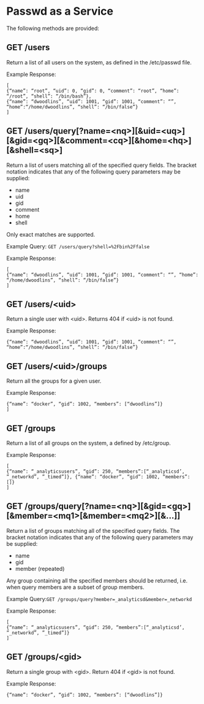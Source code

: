 # Passwd as a Service

The following methods are provided:

## GET /users

Return a list of all users on the system, as defined in the /etc/passwd file.

Example Response:
```
[
{“name”: “root”, “uid”: 0, “gid”: 0, “comment”: “root”, “home”: “/root”, “shell”: “/bin/bash”},
{“name”: “dwoodlins”, “uid”: 1001, “gid”: 1001, “comment”: “”, “home”:“/home/dwoodlins”, “shell”: “/bin/false”}
]
```
## GET /users/query[?name=\<nq\>][&uid=\<uq\>][&gid=\<gq\>][&comment=\<cq\>][&home=\<hq\>][&shell=\<sq\>]

Return a list of users matching all of the specified query fields. The bracket notation indicates that any of the
following query parameters may be supplied:

- name
- uid
- gid
- comment
- home
- shell

Only exact matches are supported.

Example Query: ​`GET /users/query?shell=%2Fbin%2Ffalse`

Example Response:
```
[
{“name”: “dwoodlins”, “uid”: 1001, “gid”: 1001, “comment”: “”, “home”:
“/home/dwoodlins”, “shell”: “/bin/false”}
]
```
## GET /users/\<uid\>

Return a single user with \<uid\>. Returns 404 if \<uid\> is not found.

Example Response:
```
{“name”: “dwoodlins”, “uid”: 1001, “gid”: 1001, “comment”: “”, “home”:“/home/dwoodlins”, “shell”: “/bin/false”}
```
## GET /users/\<uid\>/groups

Return all the groups for a given user.

Example Response:
```[
{“name”: “docker”, “gid”: 1002, “members”: [“dwoodlins”]}
]
```
## GET /groups

Return a list of all groups on the system, a defined by /etc/group.

Example Response:
```
[
{“name”: “_analyticsusers”, “gid”: 250, “members”:[“_analyticsd’, ”_networkd”, ”_timed”]}, {“name”: “docker”, “gid”: 1002, “members”: []}
]
```

## GET /groups/query[?name=\<nq\>][&gid=\<gq\>][&member=\<mq1\>[&member=\<mq2\>][&...]]

Return a list of groups matching all of the specified query fields. The bracket notation indicates that any of the following query parameters may be supplied:

- name
- gid
- member (repeated)

Any group containing all the specified members should be returned, i.e. when query members are a subset of group members.

Example Query: ​`GET /groups/query?member=_analyticsd&member=_networkd`

Example Response:
```
[
{“name”: “_analyticsusers”, “gid”: 250, “members”:[“_analyticsd’, ”_networkd”, ”_timed”]}
]
```

## GET /groups/\<gid\>

Return a single group with \<gid\>. Return 404 if \<gid\> is not found.

Example Response:
```
{“name”: “docker”, “gid”: 1002, “members”: [“dwoodlins”]}
```

